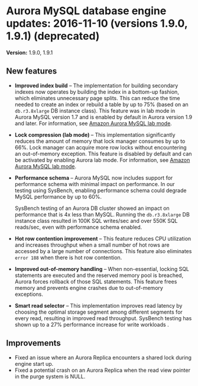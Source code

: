 # Aurora MySQL database engine updates: 2016\-11\-10 \(versions 1\.9\.0, 1\.9\.1\) \(deprecated\)<a name="AuroraMySQL.Updates.20161110"></a>

**Version:** 1\.9\.0, 1\.9\.1

## New features<a name="AuroraMySQL.Updates.20161110.New"></a>
+ **Improved index build** – The implementation for building secondary indexes now operates by building the index in a bottom\-up fashion, which eliminates unnecessary page splits\. This can reduce the time needed to create an index or rebuild a table by up to 75% \(based on an `db.r3.8xlarge` DB instance class\)\. This feature was in lab mode in Aurora MySQL version 1\.7 and is enabled by default in Aurora version 1\.9 and later\. For information, see [Amazon Aurora MySQL lab mode](AuroraMySQL.Updates.LabMode.md)\.
+ **Lock compression \(lab mode\)** – This implementation significantly reduces the amount of memory that lock manager consumes by up to 66%\. Lock manager can acquire more row locks without encountering an out\-of\-memory exception\. This feature is disabled by default and can be activated by enabling Aurora lab mode\. For information, see [Amazon Aurora MySQL lab mode](AuroraMySQL.Updates.LabMode.md)\.
+ **Performance schema** – Aurora MySQL now includes support for performance schema with minimal impact on performance\. In our testing using SysBench, enabling performance schema could degrade MySQL performance by up to 60%\.

  SysBench testing of an Aurora DB cluster showed an impact on performance that is 4x less than MySQL\. Running the `db.r3.8xlarge` DB instance class resulted in 100K SQL writes/sec and over 550K SQL reads/sec, even with performance schema enabled\.
+ **Hot row contention improvement** – This feature reduces CPU utilization and increases throughput when a small number of hot rows are accessed by a large number of connections\. This feature also eliminates ` error 188` when there is hot row contention\.
+ **Improved out\-of\-memory handling** – When non\-essential, locking SQL statements are executed and the reserved memory pool is breached, Aurora forces rollback of those SQL statements\. This feature frees memory and prevents engine crashes due to out\-of\-memory exceptions\.
+ **Smart read selector** – This implementation improves read latency by choosing the optimal storage segment among different segments for every read, resulting in improved read throughput\. SysBench testing has shown up to a 27% performance increase for write workloads \.

## Improvements<a name="AuroraMySQL.Updates.20161110.Improvements"></a>
+ Fixed an issue where an Aurora Replica encounters a shared lock during engine start up\.
+ Fixed a potential crash on an Aurora Replica when the read view pointer in the purge system is NULL\.